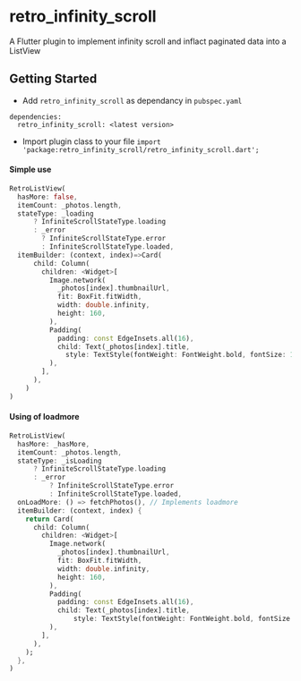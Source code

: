 # retro_infinity_scroll

A Flutter plugin to implement infinity scroll and inflact paginated data into a ListView

## Getting Started

- Add ```retro_infinity_scroll``` as dependancy in ```pubspec.yaml```
```
dependencies:
  retro_infinity_scroll: <latest version>
```

- Import plugin class to your file
```import 'package:retro_infinity_scroll/retro_infinity_scroll.dart';```

#### Simple use
```dart
RetroListView(
  hasMore: false,
  itemCount: _photos.length,
  stateType: _loading
      ? InfiniteScrollStateType.loading
      : _error
        ? InfiniteScrollStateType.error
        : InfiniteScrollStateType.loaded,
  itemBuilder: (context, index)=>Card(
      child: Column(
        children: <Widget>[
          Image.network(
            _photos[index].thumbnailUrl,
            fit: BoxFit.fitWidth,
            width: double.infinity,
            height: 160,
          ),
          Padding(
            padding: const EdgeInsets.all(16),
            child: Text(_photos[index].title,
              style: TextStyle(fontWeight: FontWeight.bold, fontSize: 16)),
          ),
        ],
      ),
    )
)
```
#### Using of loadmore
```dart
RetroListView(
  hasMore: _hasMore,
  itemCount: _photos.length,
  stateType: _isLoading
      ? InfiniteScrollStateType.loading
      : _error
          ? InfiniteScrollStateType.error
          : InfiniteScrollStateType.loaded,
  onLoadMore: () => fetchPhotos(), // Implements loadmore
  itemBuilder: (context, index) {
    return Card(
      child: Column(
        children: <Widget>[
          Image.network(
            _photos[index].thumbnailUrl,
            fit: BoxFit.fitWidth,
            width: double.infinity,
            height: 160,
          ),
          Padding(
            padding: const EdgeInsets.all(16),
            child: Text(_photos[index].title,
                style: TextStyle(fontWeight: FontWeight.bold, fontSize: 16)),
          ),
        ],
      ),
    );
  },
)
```
####
####
####
####
